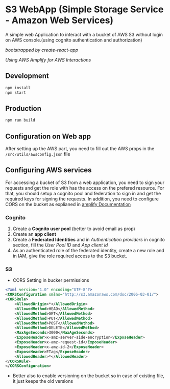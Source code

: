 # S3 WebApp (Simple Storage Service - Amazon Web Services)

A simple web Application to interact with a bucket of AWS S3 without login on AWS console.(using cognito authentication and authorization)

_bootstrapped by create-react-app_

_Using AWS Amplify for AWS Interactions_

## Development

```bash
npm install
npm start
```

## Production

```bash
npm run build
```

## Configuration on Web app

After setting up the AWS part, you need to fill out the AWS props in the `/src/utils/awsconfig.json` file

## Configuring AWS services

For accessing a bucket of S3 from a web application, you need to sign your requests and get the role with has the access on the prefered resource. For that, you should setup a cognito pool and federation to sign in and get the required keys for signing the requests. In addition, you need to configure CORS on the bucket as explianed in [amplify Documentation](https://aws.github.io/aws-amplify/media/storage_guide#setup-amazon-s3-bucket-cors-policy)

### Cognito

1.  Create a **Cognito user pool** (better to avoid email as prop)
2.  Create an **app client**
3.  Create a **Federated Identities** and in _Authentication providers_ in cognito section, fill the _User Pool ID_ and _App client id_
4.  As an authenticated role of the federated identity, create a new role and in IAM, give the role required access to the S3 bucket.

### S3

- CORS Setting in bucker permissions

```xml
<?xml version="1.0" encoding="UTF-8"?>
<CORSConfiguration xmlns="http://s3.amazonaws.com/doc/2006-03-01/">
<CORSRule>
    <AllowedOrigin>*</AllowedOrigin>
    <AllowedMethod>HEAD</AllowedMethod>
    <AllowedMethod>GET</AllowedMethod>
    <AllowedMethod>PUT</AllowedMethod>
    <AllowedMethod>POST</AllowedMethod>
    <AllowedMethod>DELETE</AllowedMethod>
    <MaxAgeSeconds>3000</MaxAgeSeconds>
    <ExposeHeader>x-amz-server-side-encryption</ExposeHeader>
    <ExposeHeader>x-amz-request-id</ExposeHeader>
    <ExposeHeader>x-amz-id-2</ExposeHeader>
    <ExposeHeader>ETag</ExposeHeader>
    <AllowedHeader>*</AllowedHeader>
</CORSRule>
</CORSConfiguration>
```

- Better also to enable versioning on the bucket so in case of existing file, it just keeps the old versions
